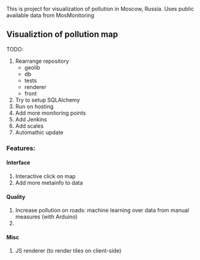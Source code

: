 This is project for visualization of pollution in Moscow, Russia. Uses public available data from MosMonitoring

## Visualiztion of pollution map

TODO:
1. Rearrange repository
    * geolib
    * db
    * tests
    * renderer
    * front
2. Try to setup SQLAlchemy
3. Run on hosting
4. Add more monitoring points
5. Add Jenkins
6. Add scales
7. Automathic update


### Features:
#### Interface
1. Interactive click on map
2. Add more metainfo to data

#### Quality
1. Increase pollution on roads: machine learning over data from manual measures (with Arduino)
2.

#### Misc
1. JS renderer (to render tiles on client-side)
